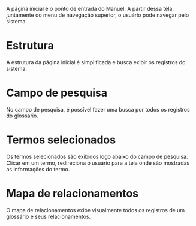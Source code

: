 A página inicial é o ponto de entrada do Manuel. A partir dessa tela, juntamente do menu de navegação superior, o usuário pode navegar pelo sistema.

# Estrutura

A estrutura da página inicial é simplificada e busca exibir os registros do sistema.

# Campo de pesquisa

No campo de pesquisa, é possível fazer uma busca por todos os registros do glossário. 

# Termos selecionados

Os termos selecionados são exibidos logo abaixo do campo de pesquisa. Clicar em um termo, redireciona o usuário para a tela onde são mostradas as informações do termo.

# Mapa de relacionamentos

O mapa de relacionamentos exibe visualmente todos os registros de um glossário e seus relacionamentos.


